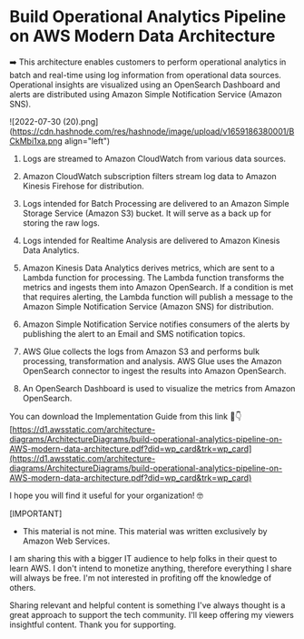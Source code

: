# Build Operational Analytics Pipeline on AWS Modern Data Architecture

➡️ This architecture enables customers to perform operational analytics in batch and real-time using log information from operational data sources. Operational insights are visualized using an OpenSearch Dashboard and alerts are distributed using Amazon Simple Notification Service (Amazon SNS).


![2022-07-30 (20).png](https://cdn.hashnode.com/res/hashnode/image/upload/v1659186380001/BCkMbi1xa.png align="left")

1) Logs are streamed to Amazon CloudWatch from various data sources.

2) Amazon CloudWatch subscription filters stream log data to Amazon Kinesis Firehose for distribution.

3) Logs intended for Batch Processing are delivered to an Amazon Simple Storage Service (Amazon S3) bucket. It will serve as a back up for storing the raw logs.

4) Logs intended for Realtime Analysis are delivered to Amazon Kinesis Data Analytics.

5) Amazon Kinesis Data Analytics derives metrics, which are sent to a Lambda function for processing. The Lambda function transforms the metrics and ingests them into Amazon OpenSearch. If a condition is met that requires alerting, the Lambda function will publish a message to the Amazon Simple Notification Service (Amazon SNS) for distribution.

6) Amazon Simple Notification Service notifies consumers of the alerts by publishing the alert to an Email and SMS notification topics.

7) AWS Glue collects the logs from Amazon S3 and performs bulk processing, transformation and analysis. AWS Glue uses the Amazon OpenSearch connector to ingest the results into Amazon OpenSearch.
8) An OpenSearch Dashboard is used to visualize the metrics from Amazon OpenSearch.

You can download the Implementation Guide from this link 👀👇
[https://d1.awsstatic.com/architecture-diagrams/ArchitectureDiagrams/build-operational-analytics-pipeline-on-AWS-modern-data-architecture.pdf?did=wp_card&trk=wp_card](https://d1.awsstatic.com/architecture-diagrams/ArchitectureDiagrams/build-operational-analytics-pipeline-on-AWS-modern-data-architecture.pdf?did=wp_card&trk=wp_card) 

I hope you will find it useful for your organization! 🤓

[IMPORTANT]
- This material is not mine. This material was written exclusively by Amazon Web Services.

I am sharing this with a bigger IT audience to help folks in their quest to learn AWS. I don't intend to monetize anything, therefore everything I share will always be free. I'm not interested in profiting off the knowledge of others.

Sharing relevant and helpful content is something I've always thought is a great approach to support the tech community. I'll keep offering my viewers insightful content. Thank you for supporting.
